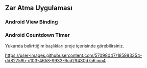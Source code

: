 ## Zar Atma Uygulaması

### Android View Binding
### Android Countdown Timer

Yukarıda belirttiğim başlıkları proje içerisinde görebilirsiniz.



https://user-images.githubusercontent.com/57098047/185983354-dd82759b-c103-4658-9933-6cd29430d7a6.mp4



